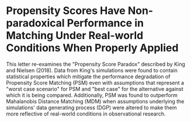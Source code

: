 # Propensity Scores Have Non-paradoxical Performance in Matching Under Real-world Conditions When Properly Applied

This letter re-examines the "Propensity Score Paradox" described by King and Nielsen (2018). Data from King's simulations were found to contain statistical properties which mitigate the performance degradation of Propensity Score Matching (PSM) even with assumptions that represent a "worst case scenario" for PSM and "best case" for the alternative against which it is being compared. Additionally, PSM was found to outperform Mahalanobis Distance Matching (MDM) when assumptions underlying the simulations' data generating process (DGP) were altered to make them more reflective of real-world conditions in observational research.
